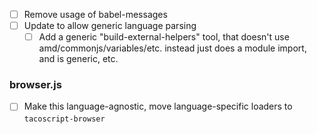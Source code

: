 * [ ] Remove usage of babel-messages
* [ ] Update to allow generic language parsing
  * [ ] Add a generic "build-external-helpers" tool, that doesn't use
        amd/commonjs/variables/etc. instead just does a module import, and is
        generic, etc.

### browser.js

* [ ] Make this language-agnostic, move language-specific loaders to `tacoscript-browser`
